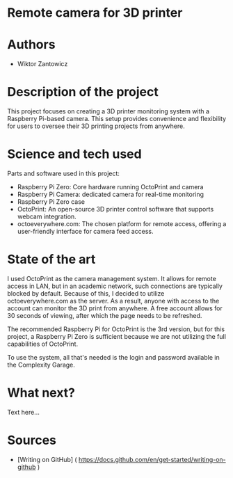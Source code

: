 # Remote camera for 3D printer
# Authors 
- Wiktor Zantowicz
# Description of the project 
This project focuses on creating a 3D printer monitoring system with a Raspberry Pi-based camera. This setup provides convenience and flexibility for users to oversee their 3D printing projects from anywhere. 

# Science and tech used 
Parts and software used in this project:
- Raspberry Pi Zero: Core hardware running OctoPrint and camera
- Raspberry Pi Camera: dedicated camera for real-time monitoring
- Raspberry Pi Zero case
- OctoPrint: An open-source 3D printer control software that supports webcam integration.
- octoeverywhere.com: The chosen platform for remote access, offering a user-friendly interface for camera feed access.



# State of the art 
I used OctoPrint as the camera management system. It allows for remote access in LAN, but in an academic network, such connections are typically blocked by default. Because of this, I decided to utilize octoeverywhere.com as the server. As a result, anyone with access to the account can monitor the 3D print from anywhere. A free account allows for 30 seconds of viewing, after which the page needs to be refreshed.

The recommended Raspberry Pi for OctoPrint is the 3rd version, but for this project, a Raspberry Pi Zero is sufficient because we are not utilizing the full capabilities of OctoPrint.

To use the system, all that's needed is the login and password available in the Complexity Garage.
# What next?
Text here... 
# Sources 
- [Writing on GitHub] ( https://docs.github.com/en/get-started/writing-on-github ) 
